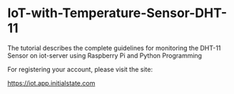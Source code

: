 # IoT-with-Temperature-Sensor-DHT-11
The tutorial describes the complete guidelines for monitoring the DHT-11 Sensor on iot-server using Raspberry Pi and Python Programming

For registering your account, please visit the site:

https://iot.app.initialstate.com
